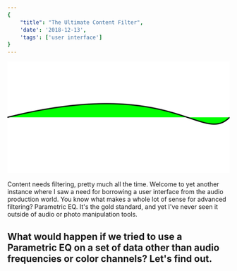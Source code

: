 ```yaml
---
{
	"title": "The Ultimate Content Filter",
	'date': '2018-12-13',
	'tags': ['user interface']
}
---
```


![eq image](./eq.svg)

Content needs filtering, pretty much all the time. Welcome to yet another instance where I saw a need for borrowing a user interface from the audio production world. You know what makes a whole lot of sense for advanced filtering? Parametric EQ. It's the gold standard, and yet I've never seen it outside of audio or photo manipulation tools.

## What would happen if we tried to use a Parametric EQ on a set of data other than audio frequencies or color channels? Let's find out.

